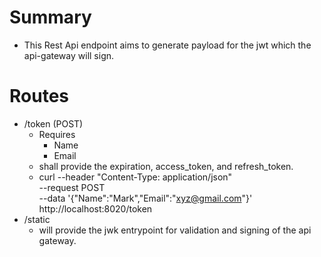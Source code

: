 # Summary
- This Rest Api endpoint aims to generate payload for the jwt which the api-gateway will sign.

# Routes
  - /token (POST)
    - Requires
      - Name
      - Email
    - shall provide the expiration, access_token, and refresh_token.
    - curl --header "Content-Type: application/json" \
        --request POST \
        --data '{"Name":"Mark","Email":"xyz@gmail.com"}' \
        http://localhost:8020/token
  - /static
    - will provide the jwk entrypoint for validation and signing of the api gateway.